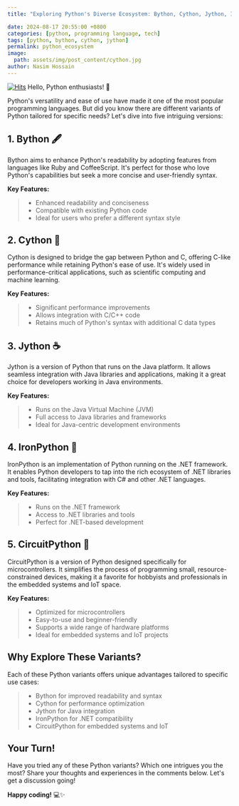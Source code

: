 ```yaml
---
title: "Exploring Python's Diverse Ecosystem: Bython, Cython, Jython, IronPython, and CircuitPython"

date: 2024-08-17 20:55:00 +0800
categories: [python, programming language, tech]
tags: [python, bython, cython, jython]
permalink: python_ecosystem
image:
  path: assets/img/post_content/cython.jpg
author: Nasim Hossain
---
```

[![Hits](https://hits.sh/imnasim31415.github.io/python_ecosystem.svg)](https://hits.sh/imnasim31415.github.io/python_ecosystem/)
Hello, Python enthusiasts! 🐍

Python's versatility and ease of use have made it one of the most popular programming languages. But did you know there are different variants of Python tailored for specific needs? Let's dive into five intriguing versions:

## 1. Bython 🖋️
Bython aims to enhance Python's readability by adopting features from languages like Ruby and CoffeeScript. It's perfect for those who love Python's capabilities but seek a more concise and user-friendly syntax.

**Key Features:**
> - Enhanced readability and conciseness  
> - Compatible with existing Python code  
> - Ideal for users who prefer a different syntax style

## 2. Cython 🚀
Cython is designed to bridge the gap between Python and C, offering C-like performance while retaining Python's ease of use. It's widely used in performance-critical applications, such as scientific computing and machine learning.

**Key Features:**
> - Significant performance improvements  
> - Allows integration with C/C++ code  
> - Retains much of Python's syntax with additional C data types

## 3. Jython ☕
Jython is a version of Python that runs on the Java platform. It allows seamless integration with Java libraries and applications, making it a great choice for developers working in Java environments.

**Key Features:**
> - Runs on the Java Virtual Machine (JVM)  
> - Full access to Java libraries and frameworks  
> - Ideal for Java-centric development environments

## 4. IronPython 🔧
IronPython is an implementation of Python running on the .NET framework. It enables Python developers to tap into the rich ecosystem of .NET libraries and tools, facilitating integration with C# and other .NET languages.

**Key Features:**
> - Runs on the .NET framework  
> - Access to .NET libraries and tools  
> - Perfect for .NET-based development

## 5. CircuitPython 🔌
CircuitPython is a version of Python designed specifically for microcontrollers. It simplifies the process of programming small, resource-constrained devices, making it a favorite for hobbyists and professionals in the embedded systems and IoT space.

**Key Features:**
> - Optimized for microcontrollers  
> - Easy-to-use and beginner-friendly  
> - Supports a wide range of hardware platforms  
> - Ideal for embedded systems and IoT projects

## Why Explore These Variants?
Each of these Python variants offers unique advantages tailored to specific use cases:
> - Bython for improved readability and syntax  
> - Cython for performance optimization  
> - Jython for Java integration  
> - IronPython for .NET compatibility  
> - CircuitPython for embedded systems and IoT

## Your Turn!
Have you tried any of these Python variants? Which one intrigues you the most? Share your thoughts and experiences in the comments below. Let's get a discussion going!

**Happy coding!** 💻✨
